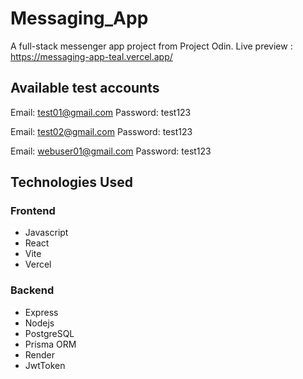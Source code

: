 # Messaging_App

A full-stack messenger app project from Project Odin.
Live preview : https://messaging-app-teal.vercel.app/

## Available test accounts

Email: test01@gmail.com
Password: test123

Email: test02@gmail.com
Password: test123

Email: webuser01@gmail.com
Password: test123

## Technologies Used

### Frontend
- Javascript
- React
- Vite
- Vercel

### Backend
- Express
- Nodejs
- PostgreSQL
- Prisma ORM
- Render
- JwtToken
